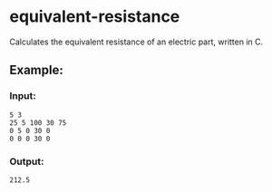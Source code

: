 # equivalent-resistance
Calculates the equivalent resistance of an electric part, written in C.

## Example:
### Input:
```
5 3
25 5 100 30 75
0 5 0 30 0
0 0 0 30 0
```
### Output:
```
212.5
```
